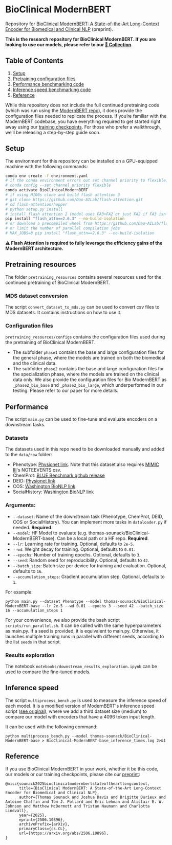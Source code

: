 # BioClinical ModernBERT

Repository for [BioClinical ModernBERT: A State-of-the-Art Long-Context Encoder for Biomedical and Clinical NLP](https://arxiv.org/abs/2506.10896) (preprint).

**This is the research repository for BioClinical ModernBERT. If you are looking to use our models, please refer to our [🤗 Collection](https://huggingface.co/collections/thomas-sounack/bioclinical-modernbert-681b824d12b9b6899841f8c7).**


## Table of Contents
1. [Setup](#setup)
2. [Pretraining configuration files](#pretraining-configuration-files)
3. [Performance benchmarking code](#performance)
4. [Inference speed benchmarking code](#inference-speed)
5. [Reference](#reference)

While this repository does not include the full continued pretraining code (which was run using the [ModernBERT repo](https://github.com/AnswerDotAI/ModernBERT)), it does provide the configuration files needed to replicate the process. If you’re familiar with the ModernBERT codebase, you have everything required to get started right away using our [training checkpoints](https://huggingface.co/thomas-sounack/BioClinical-ModernBERT-checkpoints). For those who prefer a walkthrough, we’ll be releasing a step-by-step guide soon.


## Setup

The environment for this repository can be installed on a GPU-equipped machine with the following commands:
```bash
conda env create -f environment.yaml
# if the conda environment errors out set channel priority to flexible:
# conda config --set channel_priority flexible
conda activate BioClinicalModernBERT
# if using H100s clone and build flash attention 3
# git clone https://github.com/Dao-AILab/flash-attention.git
# cd flash-attention/hopper
# python setup.py install
# install flash attention 2 (model uses FA3+FA2 or just FA2 if FA3 isn't supported)
pip install "flash_attn==2.6.3" --no-build-isolation
# or download a precompiled wheel from https://github.com/Dao-AILab/flash-attention/releases/tag/v2.6.3
# or limit the number of parallel compilation jobs
# MAX_JOBS=8 pip install "flash_attn==2.6.3" --no-build-isolation
```

**⚠️ Flash Attention is required to fully leverage the efficiency gains of the ModernBERT architecture.**

## Pretraining resources

The folder `pretraining_resources` contains several resources used for the continued pretraining of BioClinical ModernBERT.

### MDS dataset conversion

The script `convert_dataset_to_mds.py` can be used to convert csv files to MDS datasets. It contains instructions on how to use it.

### Configuration files

`pretraining_resources/configs` contains the configuration files used during the pretraining of BioClinical ModernBERT.

- The subfolder `phase1` contains the base and large configuration files for the general phase, where the models are trained on both the biomedical and the clinical data.
- The subfolder `phase2` contains the base and large configuration files for the specialization phase, where the models are trained on the clinical data only. We also provide the configuration files for Bio ModernBERT as `_phase2_bio_base` and `_phase2_bio_large`, which underperformed in our testing. Please refer to our paper for more details.


## Performance

The script `main.py` can be used to fine-tune and evaluate encoders on a downstream tasks.

### Datasets
The datasets used in this repo need to be downloaded manually and added to the `data/raw` folder:
- Phenotype: [Physionet link](https://www.physionet.org/content/phenotype-annotations-mimic/1.20.03/). Note that this dataset also requires [MIMIC III](https://physionet.org/content/mimiciii/1.4/)'s NOTEEVENTS csv. 
- ChemProt: [BLUE Benchmark github release](https://github.com/ncbi-nlp/BLUE_Benchmark/releases/download/0.1/bert_data.zip)
- DEID: [Physionet link](https://www.physionet.org/content/deidentifiedmedicaltext/1.0/)
- COS: [Washington BioNLP link](https://depts.washington.edu/bionlp/data/corpora/files/events-COS-corpus.zip)
- SocialHistory: [Washington BioNLP link](https://depts.washington.edu/bionlp/data/corpora/files/SocialHistoryMTSamples.zip)

### Arguments:
* `--dataset`: Name of the downstream task (Phenotype, ChemProt, DEID, COS or SocialHistory). You can implement more tasks in `dataloader.py` if needed. **Required**.
* `--model`: HF Model to evaluate (e.g. thomas-sounack/BioClinical-ModernBERT-base). Can be a local path or a HF repo. **Required**.
* `--lr`: Learning rate for training. Optional, defaults to `2e-5`.
* `--wd`: Weight decay for training. Optional, defaults to `0.01`.
* `--epochs`: Number of training epochs. Optional, defaults to `3`.
* `--seed`: Random seed for reproducibility. Optional, defaults to `42`.
* `--batch_size`: Batch size per device for training and evaluation. Optional, defaults to `16`.
* `--accumulation_steps`: Gradient accumulation step. Optional, defaults to `1`.

For example:
```
python main.py --dataset Phenotype --model thomas-sounack/BioClinical-ModernBERT-base --lr 2e-5 --wd 0.01 --epochs 3 --seed 42 --batch_size 16 --accumulation_steps 1
```

For your convenience, we also provide the bash script `scripts/run_parallel.sh`. It can be called with the same hyperparameters as main.py. If a seed is provided, it is equivalent to main.py. Otherwise, it launches multiple training runs in parallel with different seeds, according to the list `seeds` in that script.

### Results exploration

The notebook `notebooks/downstream_results_exploration.ipynb` can be used to compare the fine-tuned models.


##  Inference speed

The script `multiprocess_bench.py` is used to measure the inference speed of each model. It is a modified version of ModernBERT's inference speed script ([see original](https://github.com/AnswerDotAI/ModernBERT/blob/8c57a0f01c12c4953ead53d398a36f81a4ba9e38/efficiency/multiprocess_bench.py)), where we add a third dataset size (medium) to compare our model with encoders that have a 4096 token input length.

It can be used with the following command:

```
python multiprocess_bench.py --model thomas-sounack/BioClinical-ModernBERT-base > BioClinical-ModernBERT-base_inference_times.log 2>&1
```


## Reference

If you use BioClinical ModernBERT in your work, whether it be this code, our models or our training checkpoints, please cite our [preprint](https://arxiv.org/abs/2506.10896):

```
@misc{sounack2025bioclinicalmodernbertstateoftheartlongcontext,
      title={BioClinical ModernBERT: A State-of-the-Art Long-Context Encoder for Biomedical and Clinical NLP}, 
      author={Thomas Sounack and Joshua Davis and Brigitte Durieux and Antoine Chaffin and Tom J. Pollard and Eric Lehman and Alistair E. W. Johnson and Matthew McDermott and Tristan Naumann and Charlotta Lindvall},
      year={2025},
      eprint={2506.10896},
      archivePrefix={arXiv},
      primaryClass={cs.CL},
      url={https://arxiv.org/abs/2506.10896}, 
}
```